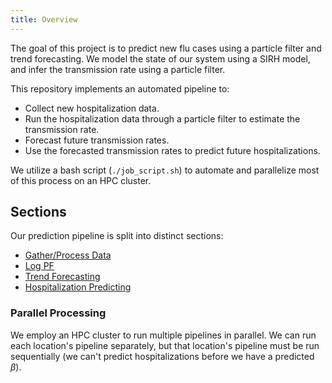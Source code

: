 ```yaml
---
title: Overview
---
```


The goal of this project is to predict new flu cases using a particle 
filter and trend forecasting. We model the state of our system using a SIRH 
model, and infer the transmission rate using a particle filter.

This repository implements an automated pipeline to:
- Collect new hospitalization data.
- Run the hospitalization data through a particle filter to estimate the transmission rate.
- Forecast future transmission rates. 
- Use the forecasted transmission rates to predict future hospitalizations. 

We utilize a bash script (`./job_script.sh`) to automate and parallelize 
most of this process on an HPC cluster. 

## Sections
Our prediction pipeline is split into distinct sections:
- [Gather/Process Data](/PF_forecast/process_data)
- [Log PF](/PF_forecast/log_pf)
- [Trend Forecasting](/PF_forecast/trend_forecasting)
- [Hospitalization Predicting](/PF_forecast/hosp_predictions)

### Parallel Processing
We employ an HPC cluster to run multiple pipelines in parallel. We can run 
each location's pipeline separately, but that location's pipeline must be 
run sequentially (we can't predict hospitalizations before we have a 
predicted $\beta$).